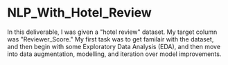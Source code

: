 # NLP_With_Hotel_Review

In this deliverable, I was given a "hotel review" dataset. My target column was "Reviewer_Score." My first task was to get familair with the dataset, and then begin with some Exploratory Data Analysis (EDA), and then move into data augmentation, modelling, and iteration over model improvements.

